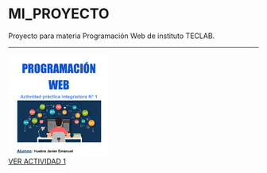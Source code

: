 # MI_PROYECTO
Proyecto para materia Programación Web de instituto TECLAB.
<hr>
<a href="https://drive.google.com/file/d/1tgmHo3C_tU4ZwqXIH0L-f3_8R3eL8fED/view?usp=sharing"><img width="200px" src="./assets/img/API1.PNG"/><br>VER ACTIVIDAD 1</a>
